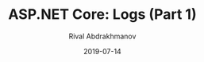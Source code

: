 ---
layout: post
title: "ASP.NET Core: Logs (Part 1)"
categories: post
author: Rival Abdrakhmanov
date: 2019-07-14
tags: ["Observability", "ASP.NET Core", "Logging", "Serilog", "Structured Logging"]
---